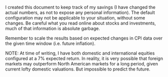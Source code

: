I created this document to keep track of my savings (I have changed the actual numbers, as not to expose any personal information). The default configuration may not be applicable to your situation, without some changes. Be careful what you read online about stocks and investments, much of that information is absolute garbage.

Remember to scale the results based on expected changes in CPI data over the given time window (i.e. future inflation).

NOTE: At time of writing, I have both domestic and international equities configured at a 7% expected return. In reality, it is very possible that foreign markets may outperform North American markets for a long period, given current lofty domestic valuations. But impossible to predict the future.
